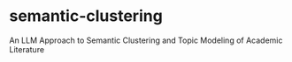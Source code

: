# semantic-clustering
An LLM Approach to Semantic Clustering and Topic Modeling of Academic Literature
